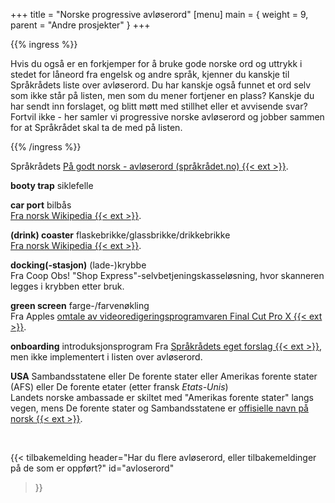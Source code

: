 +++
title = "Norske progressive avløserord"
[menu]
main = { weight = 9, parent = "Andre prosjekter" }
+++

{{% ingress %}}

<!-- markdownlint-disable MD001 MD009 MD033 -->

Hvis du også er en forkjemper for å bruke gode norske ord og uttrykk i stedet for låneord
fra engelsk og andre språk, kjenner du kanskje til Språkrådets liste over avløserord. Du
har kanskje også funnet et ord selv som ikke står på listen, men som du mener fortjener en
plass? Kanskje du har sendt inn forslaget, og blitt møtt med stillhet eller et avvisende
svar? Fortvil ikke - her samler vi progressive norske avløserord og jobber sammen for at
Språkrådet skal ta de med på listen.

{{% /ingress %}}

Språkrådets [På godt norsk - avløserord (språkrådet.no) {{< ext >}}][sprakradet-avloser].

**booty trap** siklefelle

**car port** bilbås  
[Fra norsk Wikipedia {{< ext >}}](https://no.wikipedia.org/wiki/Bilbås).

**(drink) coaster** flaskebrikke/glassbrikke/drikkebrikke  
[Fra norsk Wikipedia {{< ext >}}](https://no.wikipedia.org/wiki/Flaskebrikke).

**docking(-stasjon)** (lade-)krybbe  
Fra Coop Obs! "Shop Express"-selvbetjeningskasseløsning, hvor skanneren legges i krybben
etter bruk.

**green screen** farge-/farvenøkling  
Fra Apples [omtale av videoredigeringsprogramvaren Final Cut Pro X {{< ext >}}][farvenøkling].

**onboarding** introduksjonsprogram
Fra [Språkrådets eget forslag {{< ext >}}][sprakradet-onboarding],
men ikke implementert i listen over avløserord.

**USA** Sambandsstatene eller De forente stater eller Amerikas forente stater (AFS) eller
De forente etater (etter fransk _Etats-Unis_)  
Landets norske ambassade er skiltet med "Amerikas forente stater" langs vegen, mens De forente
stater og Sambandsstatene er [offisielle navn på norsk {{< ext >}}][usa].

<br>

{{< tilbakemelding
header="Har du flere avløserord, eller tilbakemeldinger på de som er oppført?"
id="avloserord"
>}}

[sprakradet-avloser]: https://www.sprakradet.no/sprakhjelp/Skriverad/Avloeysarord/
[farvenøkling]: https://www.apple.com/no/newsroom/2021/10/final-cut-pro-and-logic-pro-updated-on-the-new-macbook-pro-with-m1-pro-m1-max/
[sprakradet-onboarding]: https://www.sprakradet.no/svardatabase/sporsmal-og-svar/onboarding/
[usa]: https://www.regjeringen.no/no/dokumenter/statsnavn_u/id87859/#usa